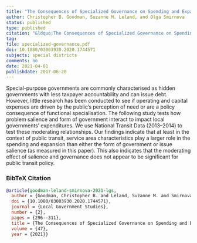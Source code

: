 ```yaml
---
title: "The Consequences of Specialized Governance on Spending and Expansion of Public Transit"
author: Christopher B. Goodman, Suzanne M. Leland, and Olga Smirnova
status: published
type: published
citation: "&ldquo;The Consequences of Specialized Governance on Spending and Expansion of Public Transit.&rdquo; <em>Local Government Studies</em> 47 (2): 296-311."
tag:
file: specialized-governance.pdf
doi: 10.1080/03003930.2020.1744571
subjects: special districts
comments: no
date: 2021-04-01
publishdate: 2017-06-20
---
```


Special-purpose governments are commonly characterised as hidden governments with less taxpayer accountability and can issue debt. However, little research has been conducted to see if operating and capital expenses are driven by the public’s perception of need or are a policy consequence of functional specialisation. The following study tests how problem salience and form of government interact to impact local governments’ expenditures. We use National Transit Data (2013–2014) to test these moderating relationships. Our findings indicate that at least in the context of public transit, service area characteristics play a larger role in the spending and expansion than either the form of government or issue salience (as measured in this paper). This also indicates that the moderating effect of salience and governance does not appear to be significant for public transit policy.

### BibTeX Citation
```bib
@article{goodman-leland-smirnova-2021-lgs,
  author = {Goodman, Christopher B. and Leland, Suzanne M. and Smirnova, Olga},
  doi = {10.1080/03003930.2020.1744571},
  journal = {Local Government Studies},
  number = {2},
  pages = {296--311},
  title = {The Consequences of Specialized Governance on Spending and Expansion of Public Transit},
  volume = {47},
  year = {2021}}
```
